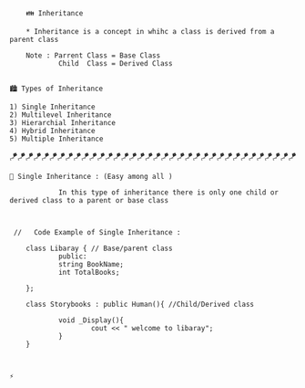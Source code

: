         👪 Inheritance

        * Inheritance is a concept in whihc a class is derived from a parent class

        Note : Parrent Class = Base Class
                Child  Class = Derived Class


    🏙️ Types of Inheritance

    1) Single Inheritance
    2) Multilevel Inheritance
    3) Hierarchial Inheritance
    4) Hybrid Inheritance
    5) Multiple Inheritance


🪁🪁🪁🪁🪁🪁🪁🪁🪁🪁🪁🪁🪁🪁🪁🪁🪁🪁🪁🪁🪁🪁🪁🪁🪁🪁🪁🪁🪁🪁🪁🪁🪁🪁🪁🪁

    
    🎀 Single Inheritance : (Easy among all )

                In this type of inheritance there is only one child or derived class to a parent or base class



     //   Code Example of Single Inheritance :
        
        class Libaray { // Base/parent class
                public:
                string BookName;
                int TotalBooks;

        };

        class Storybooks : public Human(){ //Child/Derived class

                void _Display(){
                        cout << " welcome to libaray";
                }
        }

 
   
    ⚡  